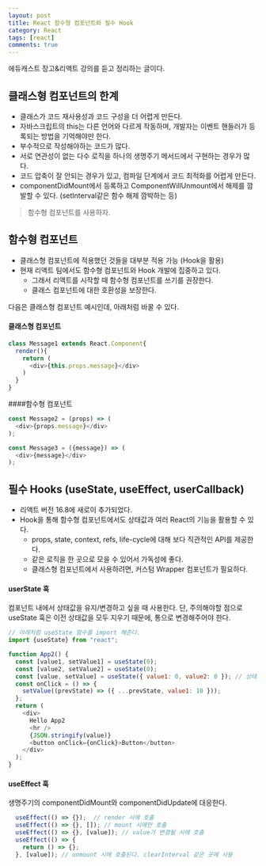 ```yaml
---
layout: post
title: React 함수형 컴포넌트와 필수 Hook
category: React
tags: [react]
comments: true
---
```

에듀캐스트 장고&리액트 강의를 듣고 정리하는 글이다.

## 클래스형 컴포넌트의 한계

- 클래스가 코드 재사용성과 코드 구성을 더 어렵게 만든다.
- 자바스크립트의 this는 다른 언어와 다르게 작동하며, 개발자는 이벤트 핸들러가 등록되는 방법을 기억해야만 한다.
- 부수적으로 작성해야하는 코드가 많다.
- 서로 연관성이 없는 다수 로직을 하나의 생명주기 메서드에서 구현하는 경우가 많다.
- 코드 압축이 잘 안되는 경우가 있고, 컴파일 단계에서 코드 최적화를 어렵게 만든다.
- componentDidMount에서 등록하고 ComponentWillUnmount에서 해제를 깜발할 수 있다. (setInterval같은 함수 해제 깜박하는 등)

> 함수형 컴포넌트를 사용하자.

## 함수형 컴포넌트
- 클래스형 컴포넌트에 적용했던 것들을 대부분 적용 가능 (Hook을 활용)
- 현재 리액트 팀에서도 함수형 컴포넌트와 Hook 개발에 집중하고 있다.
  - 그래서 리액트를 시작할 때 함수형 컴포넌트를 쓰기를 권장한다.
  - 클래스 컴포넌트에 대한 호환성을 보장한다.

다음은 클래스형 컴포넌트 예시인데, 아래처럼 바꿀 수 있다.
#### 클래스형 컴포넌트
```javascript
class Message1 extends React.Component{
  render(){
    return (
      <div>{this.props.message}</div>
    )
  }
}
```

####함수형 컴포넌트
```javascript
const Message2 = (props) => (
  <div>{props.message}</div>
);

const Message3 = ({message}) => (
  <div>{message}</div>
);
```

## 필수 Hooks (useState, useEffect, userCallback)
- 리액트 버전 16.8에 새로이 추가되었다.
- Hook을 통해 함수형 컴포넌트에서도 상태값과 여러 React의 기능을 활용할 수 있다.
  - props, state, context, refs, life-cycle에 대해 보다 직관적인 API를 제공한다.
  - 같은 로직을 한 곳으로 모을 수 있어서 가독성에 좋다.
  - 클래스형 컴포넌트에서 사용하려면, 커스텀 Wrapper 컴포넌트가 필요하다.

#### userState 훅
컴포넌트 내에서 상태값을 유지/변경하고 싶을 때 사용한다.
단, 주의해야할 점으로 useState 훅은 이전 상태값을 모두 지우기 때문에, 통으로 변경해주어야 한다.
```javascript
// 아래처럼 useState 함수를 import 해준다.
import {useState} from "react";

function App2() {
  const [value1, setValue1] = useState(0);
  const [value2, setValue2] = useState(0);
  const [value, setValue] = useState({ value1: 0, value2: 0 }); // 상태값을 바꿀때 다 바꿔줘야한다.
  const onClick = () => {
    setValue((prevState) => ({ ...prevState, value1: 10 }));
  };
  return (
    <div>
      Hello App2
      <hr />
      {JSON.stringify(value)}
      <button onClick={onClick}>Button</button>
    </div>
  );
}
```

#### useEffect 훅
생명주기의 componentDidMount와 componentDidUpdate에 대응한다.

```javascript
  useEffect(() => {});  // render 시에 호출
  useEffect(() => {}, []); // mount 시에만 호출
  useEffect(() => {}, [value]); // value가 변경될 시에 호출
  useEffect(() => {
    return () => {};
  }, [value]); // unmount 시에 호출된다. clearInterval 같은 곳에 사용
```
